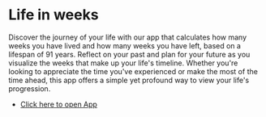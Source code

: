 # Life in weeks

Discover the journey of your life with our app that calculates how many weeks you have lived and how many weeks you have left, based on a lifespan of 91 years. Reflect on your past and plan for your future as you visualize the weeks that make up your life's timeline. Whether you're looking to appreciate the time you've experienced or make the most of the time ahead, this app offers a simple yet profound way to view your life's progression.

- [Click here to open App](life-in-weeks-pied.vercel.app)
